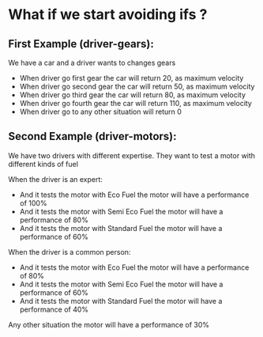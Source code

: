 # What if we start avoiding ifs ?


## First Example (driver-gears):
We have a car and a driver wants to changes gears

* When driver go first gear the car will return 20, as maximum velocity
* When driver go second gear the car will return 50, as maximum velocity
* When driver go third gear the car will return 80, as maximum velocity
* When driver go fourth gear the car will return 110, as maximum velocity
* When driver go to any other situation will return 0

## Second Example (driver-motors):
We have two drivers with different expertise. They want to test a motor with different kinds of fuel

When the driver is an expert:
* And it tests the motor with Eco Fuel the motor will have a performance of 100%
* And it tests the motor with Semi Eco Fuel the motor will have a performance of 80%
* And it tests the motor with Standard Fuel the motor will have a performance of 60%

When the driver is a common person:
* And it tests the motor with Eco Fuel the motor will have a performance of 80%
* And it tests the motor with Semi Eco Fuel the motor will have a performance of 60%
* And it tests the motor with Standard Fuel the motor will have a performance of 40%

Any other situation the motor will have a performance of 30%